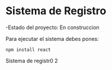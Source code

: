 <h1> Sistema de Registro</h1>

-Estado del proyecto: En construccion

Para ejecutar el sistema debes pones:

```npm install react```

Sistema de registr0 2
